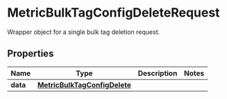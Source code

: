 # MetricBulkTagConfigDeleteRequest

Wrapper object for a single bulk tag deletion request.

## Properties

| Name     | Type                                                          | Description | Notes |
| -------- | ------------------------------------------------------------- | ----------- | ----- |
| **data** | [**MetricBulkTagConfigDelete**](MetricBulkTagConfigDelete.md) |             |
